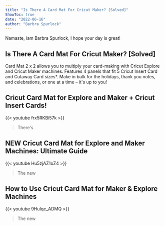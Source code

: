 ```yaml
---
title: "Is There A Card Mat For Cricut Maker? [Solved]"
ShowToc: true 
date: "2022-06-16"
author: "Barbra Spurlock" 
---
```


Namaste, iam Barbra Spurlock, I hope your day is great!
## Is There A Card Mat For Cricut Maker? [Solved]
 Card Mat 2 x 2 allows you to multiply your card-making with Cricut Explore and Cricut Maker machines. Features 4 panels that fit 5 Cricut Insert Card and Cutaway Card sizes*. Make in bulk for the holidays, thank you notes, and celebrations, or one at a time – it's up to you!

## Cricut Card Mat for Explore and Maker + Cricut Insert Cards!
{{< youtube frx5RKBi57k >}}
>There's

## NEW Cricut Card Mat for Explore and Maker Machines: Ultimate Guide
{{< youtube Hu5zjAZ1oZ4 >}}
>The new 

## How to Use Cricut Card Mat for Maker & Explore Machines
{{< youtube 9HuIqc_ADMQ >}}
>The new 

